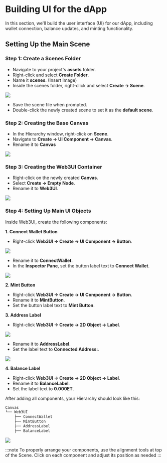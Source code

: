 # Building UI for the dApp

In this section, we'll build the user interface (UI) for our dApp, including wallet connection, balance updates, and minting functionality.

## Setting Up the Main Scene <a id="setting-up-main-scene"></a>

### Step 1: Create a Scenes Folder <a id="create-scene-folder"></a>

- Navigate to your project's **assets** folder.
- Right-click and select **Create Folder**.
- Name it **scenes**. (Insert Image)
- Inside the scenes folder, right-click and select **Create → Scene**.

![](/img/minidapps/cocos-creator/cp-create-scene-r.png)

- Save the scene file when prompted.
- Double-click the newly created scene to set it as the **default scene**.

### Step 2: Creating the Base Canvas <a id="creating-base-canvas"></a>

- In the Hierarchy window, right-click on **Scene**.
- Navigate to **Create → UI Component → Canvas**.
- Rename it to **Canvas**

![](/img/minidapps/cocos-creator/cp-create-canvas-r.png)

### Step 3: Creating the Web3UI Container <a id="create-web3ui-container"></a>

- Right-click on the newly created **Canvas**.
- Select **Create  → Empty Node**.
- Rename it to **Web3UI**.

![](/img/minidapps/cocos-creator/cp-create-web3-ui-r.png)

### Step 4: Setting Up Main UI Objects <a id="setting-up-main-ui-objects"></a>

Inside Web3UI, create the following components:

**1. Connect Wallet Button**

- Right-click **Web3UI → Create → UI Component → Button**.

![](/img/minidapps/cocos-creator/cp-connect-button-r.png)

- Rename it to **ConnectWallet**.
- In the **Inspector Pane**, set the button label text to **Connect Wallet**.

![](/img/minidapps/cocos-creator/cp-connect-label-r.png)

**2. Mint Button**

- Right-click **Web3UI → Create → UI Component → Button**.
- Rename it to **MintButton**.
- Set the button label text to **Mint Button**.

**3. Address Label**

- Right-click **Web3UI → Create → 2D Object → Label**.

![](/img/minidapps/cocos-creator/cp-address-label-r.png)

- Rename it to **AddressLabel**.
- Set the label text to **Connected Address:**.

![](/img/minidapps/cocos-creator/cp-connected-address-r.png)

**4. Balance Label**

- Right-click **Web3UI → Create → 2D Object → Label**.
- Rename it to **BalanceLabel**.
- Set the label text to **0.000ET**.

After adding all components, your Hierarchy should look like this:

```bash
Canvas
└── Web3UI
    ├── ConnectWallet
    ├── MintButton
    ├── AddressLabel
    ├── BalanceLabel
```

![](/img/minidapps/cocos-creator/cp-ui-view-r.png)

:::note
To properly arrange your components, use the alignment tools at top of the Scene. Click on each component and adjust its position as needed
:::


